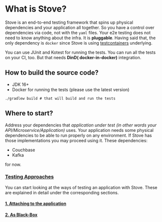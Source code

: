 # What is Stove?

Stove is an end-to-end testing framework that spins up physical dependencies and your application all together. So you
have a control over
dependencies via code, not with the `yaml` files. Your e2e testing does not need to know anything about the infra. It is
**pluggable**.
Having said that, the only dependency is `docker` since Stove is
using [testcontainers](https://github.com/testcontainers/testcontainers-java) underlying.

You can use JUnit and Kotest for running the tests. You can run all the tests on your CI, too. But that needs **DinD(
docker-in-docker)** integration.

## How to build the source code?

- JDK 16+
- Docker for running the tests (please use the latest version)

```shell
./gradlew build # that will build and run the tests
```

## Where to start?

Address your dependencies that _application under test (in other words your API/Microservice/Application)_  uses. Your
application needs some physical dependencies
to be able to run properly on any environment. If Stove has those implementations you may proceed using it. These
dependencies:

- Couchbase
- Kafka

for now.

### [Testing Approaches](./testing-approaches)

You can start looking at the ways of testing an application with Stove. These are explained in detail under the
corresponding sections.

#### [1. Attaching to the application](testing-approaches/attaching)

#### [2. As Black-Box](testing-approaches/black-box)
